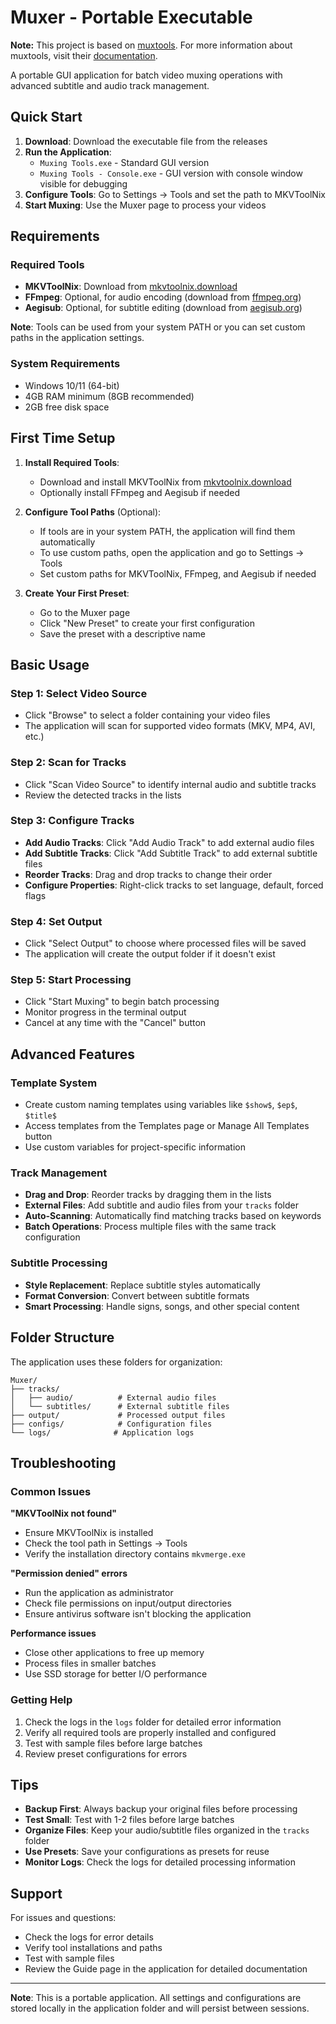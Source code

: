 # Muxer - Portable Executable

**Note:** This project is based on [muxtools](https://github.com/muxtools/muxtools). For more information about muxtools, visit their [documentation](https://muxtools.vodes.pw/).

A portable GUI application for batch video muxing operations with advanced subtitle and audio track management.

## Quick Start

1. **Download**: Download the executable file from the releases
2. **Run the Application**:
   - `Muxing Tools.exe` - Standard GUI version
   - `Muxing Tools - Console.exe` - GUI version with console window visible for debugging
3. **Configure Tools**: Go to Settings → Tools and set the path to MKVToolNix
4. **Start Muxing**: Use the Muxer page to process your videos

## Requirements

### Required Tools

- **MKVToolNix**: Download from [mkvtoolnix.download](https://mkvtoolnix.download/)
- **FFmpeg**: Optional, for audio encoding (download from [ffmpeg.org](https://ffmpeg.org/))
- **Aegisub**: Optional, for subtitle editing (download from [aegisub.org](https://aegisub.org/))

**Note**: Tools can be used from your system PATH or you can set custom paths in the application settings.

### System Requirements

- Windows 10/11 (64-bit)
- 4GB RAM minimum (8GB recommended)
- 2GB free disk space

## First Time Setup

1. **Install Required Tools**:

   - Download and install MKVToolNix from [mkvtoolnix.download](https://mkvtoolnix.download/)
   - Optionally install FFmpeg and Aegisub if needed

2. **Configure Tool Paths** (Optional):

   - If tools are in your system PATH, the application will find them automatically
   - To use custom paths, open the application and go to Settings → Tools
   - Set custom paths for MKVToolNix, FFmpeg, and Aegisub if needed

3. **Create Your First Preset**:
   - Go to the Muxer page
   - Click "New Preset" to create your first configuration
   - Save the preset with a descriptive name

## Basic Usage

### Step 1: Select Video Source

- Click "Browse" to select a folder containing your video files
- The application will scan for supported video formats (MKV, MP4, AVI, etc.)

### Step 2: Scan for Tracks

- Click "Scan Video Source" to identify internal audio and subtitle tracks
- Review the detected tracks in the lists

### Step 3: Configure Tracks

- **Add Audio Tracks**: Click "Add Audio Track" to add external audio files
- **Add Subtitle Tracks**: Click "Add Subtitle Track" to add external subtitle files
- **Reorder Tracks**: Drag and drop tracks to change their order
- **Configure Properties**: Right-click tracks to set language, default, forced flags

### Step 4: Set Output

- Click "Select Output" to choose where processed files will be saved
- The application will create the output folder if it doesn't exist

### Step 5: Start Processing

- Click "Start Muxing" to begin batch processing
- Monitor progress in the terminal output
- Cancel at any time with the "Cancel" button

## Advanced Features

### Template System

- Create custom naming templates using variables like `$show$`, `$ep$`, `$title$`
- Access templates from the Templates page or Manage All Templates button
- Use custom variables for project-specific information

### Track Management

- **Drag and Drop**: Reorder tracks by dragging them in the lists
- **External Files**: Add subtitle and audio files from your `tracks` folder
- **Auto-Scanning**: Automatically find matching tracks based on keywords
- **Batch Operations**: Process multiple files with the same track configuration

### Subtitle Processing

- **Style Replacement**: Replace subtitle styles automatically
- **Format Conversion**: Convert between subtitle formats
- **Smart Processing**: Handle signs, songs, and other special content

## Folder Structure

The application uses these folders for organization:

```
Muxer/
├── tracks/
│   ├── audio/          # External audio files
│   └── subtitles/      # External subtitle files
├── output/             # Processed output files
├── configs/            # Configuration files
└── logs/              # Application logs
```

## Troubleshooting

### Common Issues

**"MKVToolNix not found"**

- Ensure MKVToolNix is installed
- Check the tool path in Settings → Tools
- Verify the installation directory contains `mkvmerge.exe`

**"Permission denied" errors**

- Run the application as administrator
- Check file permissions on input/output directories
- Ensure antivirus software isn't blocking the application

**Performance issues**

- Close other applications to free up memory
- Process files in smaller batches
- Use SSD storage for better I/O performance

### Getting Help

1. Check the logs in the `logs` folder for detailed error information
2. Verify all required tools are properly installed and configured
3. Test with sample files before large batches
4. Review preset configurations for errors

## Tips

- **Backup First**: Always backup your original files before processing
- **Test Small**: Test with 1-2 files before large batches
- **Organize Files**: Keep your audio/subtitle files organized in the `tracks` folder
- **Use Presets**: Save your configurations as presets for reuse
- **Monitor Logs**: Check the logs for detailed processing information

## Support

For issues and questions:

- Check the logs for error details
- Verify tool installations and paths
- Test with sample files
- Review the Guide page in the application for detailed documentation

---

**Note**: This is a portable application. All settings and configurations are stored locally in the application folder and will persist between sessions.
